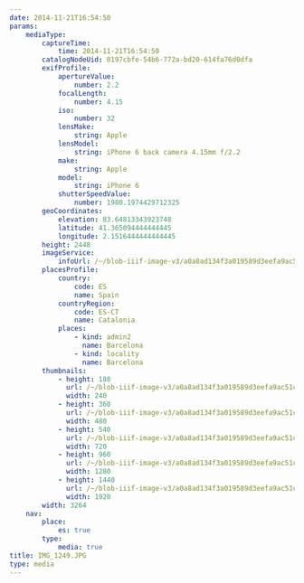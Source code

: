```yaml
---
date: 2014-11-21T16:54:50
params:
    mediaType:
        captureTime:
            time: 2014-11-21T16:54:50
        catalogNodeUid: 0197cbfe-54b6-772a-bd20-614fa76d0dfa
        exifProfile:
            apertureValue:
                number: 2.2
            focalLength:
                number: 4.15
            iso:
                number: 32
            lensMake:
                string: Apple
            lensModel:
                string: iPhone 6 back camera 4.15mm f/2.2
            make:
                string: Apple
            model:
                string: iPhone 6
            shutterSpeedValue:
                number: 1980.1974429712325
        geoCoordinates:
            elevation: 83.64813343923748
            latitude: 41.365094444444445
            longitude: 2.1516444444444445
        height: 2448
        imageService:
            infoUrl: /~/blob-iiif-image-v3/a0a8ad134f3a019589d3eefa9ac51c095ce9e98dec662668a696a71e42fe0161/info.json
        placesProfile:
            country:
                code: ES
                name: Spain
            countryRegion:
                code: ES-CT
                name: Catalonia
            places:
                - kind: admin2
                  name: Barcelona
                - kind: locality
                  name: Barcelona
        thumbnails:
            - height: 180
              url: /~/blob-iiif-image-v3/a0a8ad134f3a019589d3eefa9ac51c095ce9e98dec662668a696a71e42fe0161/full/240%2C180/0/default.jpg
              width: 240
            - height: 360
              url: /~/blob-iiif-image-v3/a0a8ad134f3a019589d3eefa9ac51c095ce9e98dec662668a696a71e42fe0161/full/480%2C360/0/default.jpg
              width: 480
            - height: 540
              url: /~/blob-iiif-image-v3/a0a8ad134f3a019589d3eefa9ac51c095ce9e98dec662668a696a71e42fe0161/full/720%2C540/0/default.jpg
              width: 720
            - height: 960
              url: /~/blob-iiif-image-v3/a0a8ad134f3a019589d3eefa9ac51c095ce9e98dec662668a696a71e42fe0161/full/1280%2C960/0/default.jpg
              width: 1280
            - height: 1440
              url: /~/blob-iiif-image-v3/a0a8ad134f3a019589d3eefa9ac51c095ce9e98dec662668a696a71e42fe0161/full/1920%2C1440/0/default.jpg
              width: 1920
        width: 3264
    nav:
        place:
            es: true
        type:
            media: true
title: IMG_1249.JPG
type: media
---
```

